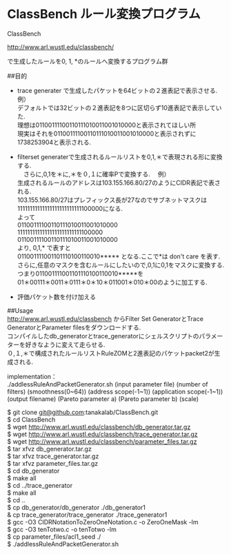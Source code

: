# ClassBench ルール変換プログラム

ClassBench 

http://www.arl.wustl.edu/classbench/ 

で生成したルールを0, 1, *のルールへ変換するプログラム群

##目的
* trace generater で生成したパケットを64ビットの２進表記で表示させる.　     
例）  
 デフォルトでは32ビットの２進表記を8つに区切らず10進表記で表示していた.  
 理想は01100111100110111010011001010000と表示されてほしい所  
 現実はそれを01100111100110111010011001010000と表示されずに1738253904と表示される.　　

* filterset generaterで生成されるルールリストを0,1,＊で表現される形に変換する.   
 　さらに,0,1を＊に,＊を０,１に確率Pで変換する.
　例）  
   生成されるルールのアドレスは103.155.166.80/27のようにCIDR表記で表される.  
   103.155.166.80/27はプレフィックス長が27なのでサブネットマスクは11111111111111111111111111100000になる.  
   よって  
     01100111100110111010011001010000  
     11111111111111111111111111100000  
     01100111100110111010011001010000  
   より,
   0,1,* で表すと  
      011001111001101110100110010*****
   となる.ここで*は don't care を表す.  
   さらに,任意のマスクを含むルールにしたいので,0,1に0,1をマスクに変換する.
   つまり011001111001101110100110010*****を  
   01＊00111＊0011＊0111＊0＊10＊011001＊010＊00のように加工する.  
*  評価パケット数を付け加える  　

##Usage   
http://www.arl.wustl.edu/classbench からFilter Set GeneratorとTrace GeneratorとParameter filesをダウンロードする.     
コンパイルしたdb_generatorとtrace_generatorにシェルスクリプトのパラメーターを好きなように変えて走らせる.  
０,１,＊で構成されたルールリストRuleZOMと2進表記のパケットpacket2が生成される.  

implementation：  
 ./addlessRuleAndPacketGenerator.sh  (input parameter file) (number of filters) (smoothness(0~64)) (address scope(-1~1)) (application scope(-1~1)) (output filename) (Pareto parameter a) (Pareto parameter b) (scale)  



$ git clone git@github.com:tanakalab/ClassBench.git  
$ cd ClassBench  
$ wget http://www.arl.wustl.edu/classbench/db_generator.tar.gz  
$ wget http://www.arl.wustl.edu/classbench/trace_generator.tar.gz  
$ wget http://www.arl.wustl.edu/classbench/parameter_files.tar.gz  
$ tar xfvz db_generator.tar.gz  
$ tar xfvz trace_generator.tar.gz  
$ tar xfvz parameter_files.tar.gz  
$ cd db_generator  
$ make all  
$ cd ../trace_generator  
$ make all  
$ cd ..  
$ cp db_generator/db_generator ./db_generator1   
& cp trace_generator/trace_generator ./trace_generator1  
$ gcc -O3 CIDRNotationToZeroOneNotation.c -o ZeroOneMask -lm  
$ gcc -O3 tenTotwo.c -o tenTotwo -lm  
$ cp parameter_files/acl1_seed  ./  
$ ./addlessRuleAndPacketGenerator.sh



